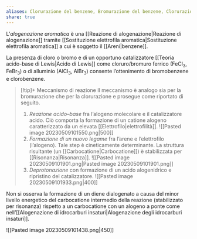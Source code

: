 ```yaml
---
aliases: Clorurazione del benzene, Bromurazione del benzene, Clorurazione degli areni, Bromurazione degli areni, Alogenazione degli areni
share: true
---
```

L’*alogenazione aromatica* è una [[Reazione di alogenazione|Reazione di alogenazione]] tramite [[Sostituzione elettrofila aromatica|Sostituzione elettrofila aromatica]] a cui è soggetto il [[Areni|benzene]].

La presenza di cloro o bromo e di un opportuno catalizzatore [[Teoria acido-base di Lewis|Acido di Lewis]] come cloruro/bromuro ferrico (FeCl<sub>3</sub>, FeBr<sub>3</sub>) o di alluminio (AlCl<sub>3</sub>, AlBr<sub>3</sub>) consente l’ottenimento di bromobenzene e clorobenzene.


> [!tip]+ Meccanismo di reazione
> Il meccanismo è analogo sia per la bromurazione che per la clorurazione e prosegue come riportato di seguito.
> 1. *Reazione acido–base* fra l’alogeno molecolare e il catalizzatore acido. Ciò comporta la formazione di un catione alogeno caratterizzato da un elevata [[Elettrofilo|elettrofilità]].
>    ![[Pasted image 20230509101550.png|500]]
> 2. *Formazione di un nuovo legame* fra l’arene e l’elettrofilo (l’alogeno). Tale step è cineticamente determinante. La struttura risultante (un [[Carbocatione|Carbocatione]]) è stabilizzata per [[Risonanza|Risonanza]].
>    ![[Pasted image 20230509101901.png|Pasted image 20230509101901.png]]
> 3. *Deprotonazione* con formazione di un acido alogenidrico e ripristino del catalizzatore.
>    ![[Pasted image 20230509101933.png|400]]

Non si osserva la formazione di un diene dialogenato a causa del minor livello energetico del carbocatione intermedio della reazione (stabilizzato per risonanza) rispetto a un carbocatione con un alogeno a ponte come nell’[[Alogenazione di idrocarburi insaturi|Alogenazione degli idrocarburi insaturi]].

![[Pasted image 20230509101438.png|450]]